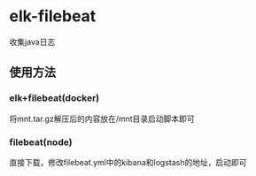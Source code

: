 # elk-filebeat
收集java日志

## 使用方法 
### elk+filebeat(docker)

将mnt.tar.gz解压后的内容放在/mnt目录启动脚本即可
### filebeat(node)

直接下载，修改filebeat.yml中的kibana和logstash的地址，启动即可
